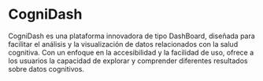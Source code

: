 # CogniDash

CogniDash es una plataforma innovadora de tipo DashBoard, diseñada para facilitar el análisis y la visualización de datos relacionados con la salud cognitiva. 
Con un enfoque en la accesibilidad y la facilidad de uso, ofrece a los usuarios la capacidad de explorar y comprender diferentes resultados sobre datos cognitivos.
